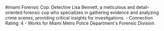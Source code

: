 #miami 
Forensic Cop: Detective Lisa Bennett, a meticulous and detail-oriented forensic cop who specializes in gathering evidence and analyzing crime scenes, providing critical insights for investigations. - Connection Rating: 4 - Works for Miami Metro Police Department's Forensic Division.